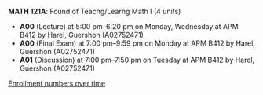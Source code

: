 **MATH 121A**: Found of Teachg/Learng Math I (4 units)

- **A00** (Lecture) at 5:00 pm–6:20 pm on Monday, Wednesday at APM B412 by Harel, Guershon (A02752471)
- **A00** (Final Exam) at 7:00 pm–9:59 pm on Monday at APM B412 by Harel, Guershon (A02752471)
- **A01** (Discussion) at 7:00 pm–7:50 pm on Tuesday at APM B412 by Harel, Guershon (A02752471)

[Enrollment numbers over time](./MATH121A.tsv)
